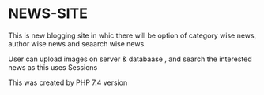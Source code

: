 # NEWS-SITE
This is new blogging site in whic there will be option of category wise news, author wise news and seaarch wise news.

User can upload images on server & databaase , and search the interested news as this uses Sessions


This was created by PHP 7.4 version
